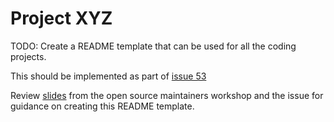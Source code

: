 # Project XYZ

TODO: Create a README template that can be used for all the coding projects.

This should be implemented as part of [issue 53](https://github.com/WomenWhoCode/WWCodeMobile/issues/53)

Review [slides](slides/GettingStartedWithOpenSourceMaintenance.pdf) from the open source maintainers workshop and the issue for guidance on creating this README template.
